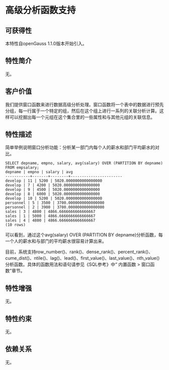 # 高级分析函数支持

## 可获得性<a name="section5309649"></a>

本特性自openGauss 1.1.0版本开始引入。

## 特性简介<a name="section47786844"></a>

无。

## 客户价值<a name="section27428414"></a>

我们提供窗口函数来进行数据高级分析处理。窗口函数将一个表中的数据进行预先分组，每一行属于一个特定的组，然后在这个组上进行一系列的关联分析计算。这样可以挖掘出每一个元组在这个集合里的一些属性和与其他元组的关联信息。

## 特性描述<a name="section45529136"></a>

简单举例说明窗口分析功能：分析某一部门内每个人的薪水和部门平均薪水的对比。

```
SELECT depname, empno, salary, avg(salary) OVER (PARTITION BY depname) FROM empsalary; 
depname | empno | salary | avg
-----------+-------+--------+----------------------- 
develop | 11 | 5200 | 5020.0000000000000000 
develop | 7 | 4200 | 5020.0000000000000000 
develop | 9 | 4500 | 5020.0000000000000000 
develop | 8 | 6000 | 5020.0000000000000000 
develop | 10 | 5200 | 5020.0000000000000000 
personnel | 5 | 3500 | 3700.0000000000000000 
personnel | 2 | 3900 | 3700.0000000000000000 
sales | 3 | 4800 | 4866.6666666666666667
sales | 1 | 5000 | 4866.6666666666666667 
sales | 4 | 4800 | 4866.6666666666666667 
(10 rows)
```

可以看到，通过这个avg\(salary\) OVER \(PARTITION BY depname\)分析函数，每一个人的薪水和与部门的平均薪水很容易计算出来。

目前，系统支持row\_number\(\)、rank\(\)、dense\_rank\(\)、percent\_rank\(\)、cume\_dist\(\)、ntile\(\)、lag\(\)、lead\(\)、first\_value\(\)、last\_value\(\)、nth\_value\(\)分析函数。具体的函数用法和语句请参见《SQL参考》中“ 内置函数 \> 窗口函数”章节。

## 特性增强<a name="section7109043"></a>

无。

## 特性约束<a name="section06531946143616"></a>

无。

## 依赖关系<a name="section63981393"></a>

无。

